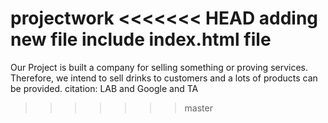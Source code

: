 projectwork
<<<<<<< HEAD
adding new file include index.html file
=======
Our Project is built a company for selling something or proving services.
Therefore, we intend to sell drinks to customers and a lots of products can be provided.
citation: LAB and Google and TA
>>>>>>> master
